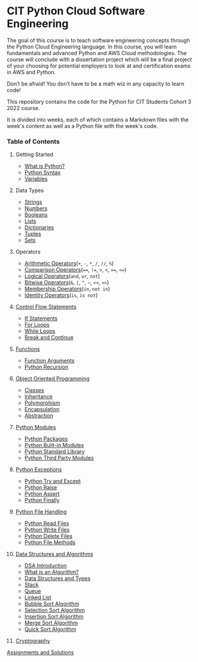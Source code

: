 # CIT Python Cloud Software Engineering

The goal of this course is to teach software engineering concepts through the Python Cloud Engineering language. In this course, you will learn fundamentals and advanced Python and AWS Cloud methodologies. The course will conclude with a dissertation project which will be a final project of your choosing for potential employers to look at and certification exams in AWS and Python.

Don’t be afraid! You don’t have to be a math wiz in any capacity to learn code!

This repository contains the code for the Python for CIT Students Cohort 3 2022 course.

It is divided into weeks, each of which contains a Markdown files with the week's content as well as a Python file with the week's code.


### Table of Contents

1. Getting Started
   * [What is Python?](week1/what\_is\_python.md)
   * [Python Syntax](week1/python\_syntax.md)
   * [Variables](week1/variables.md)
2. Data Types
   * [Strings](week2/data\_types/strings/README.md)
   * [Numbers](week1/numbers/numbers.md)
   * [Booleans](week1/booleans/booleans.md)
   * [Lists](week2/data\_types/python\_lists/README.md)
   * [Dictionaries](week2/data\_types/dictionaries/README.md)
   * [Tuples](week2/data\_types/python\_tuples/README.md)
   * [Sets](week2/data\_types/sets/README.md)
3. Operators
   * [Arithmetic Operators](week2/operators/arithmetic/README.md)(`+`, `-`, `*`, `/`, `//`, `%`)
   * [Comparison Operators](week2/operators/comparison/README.md)(`==`, `!=`, `>`, `<`, `>=`, `<=`)
   * [Logical Operators](week2/operators/logical/README.md)(`and`, `or`, `not`)
   * [Bitwise Operators](week2/operators/bitwise/README.md)(`&`, `|`, `^`, `~`, `<<`, `>>`)
   * [Membership Operators](week2/operators/membership/README.md)(`in`, `not in`)
   * [Identity Operators](week2/operators/identity/README.md)(`is`, `is not`)
4. [Control Flow Statements](week2/control\_flow/control\_flow.md)
   * [If Statements](week2/control\_flow/if\_statements/README.md)
   * [For Loops](week2/control\_flow/for\_loop/README.md)
   * [While Loops](week2/control\_flow/while\_loops/README.md)
   * [Break and Continue](week2/control\_flow/break\_and\_continue/README.md)
5. [Functions](week3/functions/README.md)
   * [Function Arguments](week3/functions/function\_arguments/README.md)
   * [Python Recursion](week3/functions/python\_recursion/README.md)
6. [Object Oriented Programming](week3/oop/README.md)
   * [Classes](week3/oop/classes/README.md)
   * [Inheritance](week3/oop/inheritance/README.md)
   * [Polymorphism](week3/oop/polymorphism/README.md)
   * [Encapsulation](week3/oop/encapsulation/README.md)
   * [Abstraction](week3/oop/abstraction/README.md)
7. [Python Modules](week3/modules/README.md)
      * [Python Packages](week3/modules/python\_packages/README.md)
      * [Python Built-in Modules](week3/modules/python\_built-in\_modules/README.md)
      * [Python Standard Library](week3/modules/python\_standard\_library/README.md)
      * [Python Third Party Modules](week3/modules/python\_third\_party\_modules/README.md)
8. [Python Exceptions](week3/exceptions/README.md)
   * [Python Try and Except](week3/python\_exceptions/python\_try\_and\_except/README.md)
   * [Python Raise](week3/python\_exceptions/python\_raise/README.md)
   * [Python Assert](week3/python\_exceptions/python\_assert/README.md)
   * [Python Finally](week3/python\_exceptions/python\_finally/README.md)
9. [Python File Handling](week4/python\_file\_handling/README.md)
   * [Python Read Files](week4/python\_file\_handling/python\_read\_files/README.md)
   * [Python Write Files](week4/python\_file\_handling/python\_write\_files/README.md)
   * [Python Delete Files](week4/python\_file\_handling/python\_delete\_files/README.md)
   * [Python File Methods](week4/python\_file\_handling/python\_file\_methods/README.md)

10. [Data Structures and Algorithms](week6/data\_structures\_and\_algorithms/README.md)
    * [DSA Introduction](#table-of-contents)
    * [What is an Algorithm?](/week6/data\_structures\_and\_algorithms/algorithms/README.md)
    * [Data Structures and Types](/week6/data\_structures\_and\_algorithms/data\_structures/README.md)
    * [Stack](/week6/data\_structures\_and\_algorithms/data\_structures/stack/README.md)
    * [Queue](/week6/data\_structures\_and\_algorithms/data\_structures/queue/README.md)
    * [Linked List](/week6/data\_structures\_and\_algorithms/data\_structures/linked\_list/README.md)
    * [Bubble Sort Algorithm](/week6/data_structures_and_algorithms/algorithms/bubble_sort/README.md)
    * [Selection Sort Algorithm](/week6/data_structures_and_algorithms/algorithms/selection_sort_algorithm/README.md)
    * [Insertion Sort Algorithm](/week6/data_structures_and_algorithms/algorithms/insertion_sort_algorithm/README.md)
    * [Merge Sort Algorithm](/week6/data_structures_and_algorithms/algorithms/merge_sort_algorithm/README.md)
    * [Quick Sort Algorithm](/week6/data_structures_and_algorithms/algorithms/quick_sort_algorithm/README.md)
11. [Cryptography](week8/cryptography/README.md)

[Assignments and Solutions](assignments/README.md)
